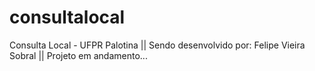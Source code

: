 # consultalocal
Consulta Local - UFPR Palotina
|| Sendo desenvolvido por: Felipe Vieira Sobral
|| Projeto em andamento... 
